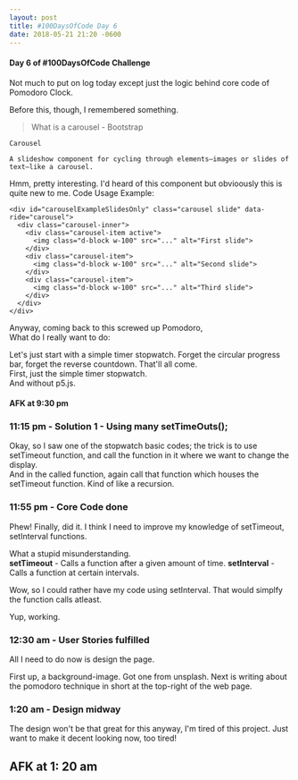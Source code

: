 ```yaml
---
layout: post
title: #100DaysOfCode Day 6
date: 2018-05-21 21:20 -0600
---
```


#### Day 6 of #100DaysOfCode Challenge

Not much to put on log today except just the logic behind core code of Pomodoro Clock.

Before this, though, I remembered something. 

> What is a carousel - Bootstrap

```
Carousel

A slideshow component for cycling through elements—images or slides of text—like a carousel.
```

Hmm, pretty interesting. I'd heard of this component but obvioously this is quite new to me.
Code Usage Example:

```
<div id="carouselExampleSlidesOnly" class="carousel slide" data-ride="carousel">
  <div class="carousel-inner">
    <div class="carousel-item active">
      <img class="d-block w-100" src="..." alt="First slide">
    </div>
    <div class="carousel-item">
      <img class="d-block w-100" src="..." alt="Second slide">
    </div>
    <div class="carousel-item">
      <img class="d-block w-100" src="..." alt="Third slide">
    </div>
  </div>
</div>
```

Anyway, coming back to this screwed up Pomodoro,  
What do I really want to do:  

Let's just start with a simple timer stopwatch. Forget the circular progress bar, forget the reverse countdown. That'll all come.  
First, just the simple timer stopwatch.  
And without p5.js.

#### AFK at 9:30 pm

### 11:15 pm - Solution 1 - Using many setTimeOuts();

Okay, so I saw one of the stopwatch basic codes; the trick is to use setTimeout function, and call the function in it where we want to change the display.  
And in the called function, again call that function which houses the setTimeout function. Kind of like a recursion.

### 11:55 pm - Core Code done

Phew! Finally, did it. I think I need to improve my knowledge of setTimeout, setInterval functions.

What a stupid misunderstanding.   
**setTimeout** - Calls a function after a given amount of time.
**setInterval** - Calls a function at certain intervals. 

Wow, so I could rather have my code using setInterval. That would simplfy the function calls atleast.

Yup, working.

### 12:30 am - User Stories fulfilled

All I need to do now is design the page. 

First up, a background-image. Got one from unsplash. 
Next is writing about the pomodoro technique in short at the top-right of the web page.

### 1:20 am - Design midway

The design won't be that great for this anyway, I'm tired of this project. Just want to make it decent looking now, too tired!

## AFK at 1: 20 am 
